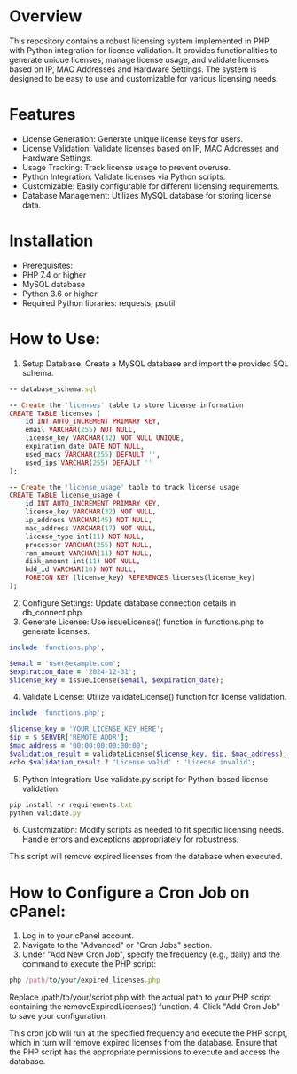 # Overview
This repository contains a robust licensing system implemented in PHP, with Python integration for license validation. It provides functionalities to generate unique licenses, manage license usage, and validate licenses based on IP, MAC Addresses and Hardware Settings. The system is designed to be easy to use and customizable for various licensing needs.

# Features
- License Generation: Generate unique license keys for users.
- License Validation: Validate licenses based on IP, MAC Addresses and Hardware Settings.
- Usage Tracking: Track license usage to prevent overuse.
- Python Integration: Validate licenses via Python scripts.
- Customizable: Easily configurable for different licensing requirements.
- Database Management: Utilizes MySQL database for storing license data.

# Installation
- Prerequisites:
- PHP 7.4 or higher
- MySQL database
- Python 3.6 or higher
- Required Python libraries: requests, psutil

# How to Use:
1. Setup Database: Create a MySQL database and import the provided SQL schema.
```rb
-- database_schema.sql

-- Create the 'licenses' table to store license information
CREATE TABLE licenses (
    id INT AUTO_INCREMENT PRIMARY KEY,
    email VARCHAR(255) NOT NULL,
    license_key VARCHAR(32) NOT NULL UNIQUE,
    expiration_date DATE NOT NULL,
    used_macs VARCHAR(255) DEFAULT '',
    used_ips VARCHAR(255) DEFAULT ''
);

-- Create the 'license_usage' table to track license usage
CREATE TABLE license_usage (
    id INT AUTO_INCREMENT PRIMARY KEY,
    license_key VARCHAR(32) NOT NULL,
    ip_address VARCHAR(45) NOT NULL,
    mac_address VARCHAR(17) NOT NULL,
    license_type int(11) NOT NULL,
    processor VARCHAR(255) NOT NULL,
    ram_amount VARCHAR(11) NOT NULL,
    disk_amount int(11) NOT NULL,
    hdd_id VARCHAR(16) NOT NULL,
    FOREIGN KEY (license_key) REFERENCES licenses(license_key)
);
```
2. Configure Settings: Update database connection details in db_connect.php.
3. Generate License: Use issueLicense() function in functions.php to generate licenses.
```rb
include 'functions.php';

$email = 'user@example.com';
$expiration_date = '2024-12-31';
$license_key = issueLicense($email, $expiration_date);
```
4. Validate License: Utilize validateLicense() function for license validation.
```rb
include 'functions.php';

$license_key = 'YOUR_LICENSE_KEY_HERE';
$ip = $_SERVER['REMOTE_ADDR'];
$mac_address = '00:00:00:00:00:00';
$validation_result = validateLicense($license_key, $ip, $mac_address);
echo $validation_result ? 'License valid' : 'License invalid';
```
5. Python Integration: Use validate.py script for Python-based license validation.
```rb
pip install -r requirements.txt
python validate.py
```
6. Customization: Modify scripts as needed to fit specific licensing needs. Handle errors and exceptions appropriately for robustness.

This script will remove expired licenses from the database when executed.

# How to Configure a Cron Job on cPanel:
1. Log in to your cPanel account.
2. Navigate to the "Advanced" or "Cron Jobs" section.
3. Under "Add New Cron Job", specify the frequency (e.g., daily) and the command to execute the PHP script:
```rb
php /path/to/your/expired_licenses.php
```
Replace /path/to/your/script.php with the actual path to your PHP script containing the removeExpiredLicenses() function.
4. Click "Add Cron Job" to save your configuration.

This cron job will run at the specified frequency and execute the PHP script, which in turn will remove expired licenses from the database. Ensure that the PHP script has the appropriate permissions to execute and access the database.
